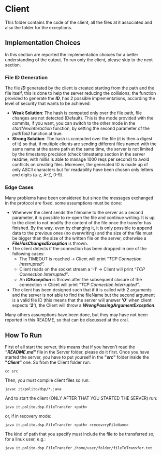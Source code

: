 # Client

This folder contains the code of the client, all the files at it associated and also the folder for the exceptions.

## Implementation Choices
In this section are reported the implementation choices for a better understanding of the output. To run only the client, please skip to the next section.

### File ID Generation
The file **_ID_** generated by the client is created starting from the path and the file itself, this is done to help the server reducing the collisions; the function provided to generate the _**ID**_, has 2 possible implementations, according the level of security that wants to be achieved:
  - **Weak Solution**: The hash is computed only over the file path, file changes are not detected (Default). This is the mode provided with the commits, if you want, you can switch to the other mode in the _startNewinteraction_ function, by setting the second parameter of the _pathToId_ function at true.
  - **Strong Solution**: The hash is computed over the file (it is then a digest of it) so that, if multiple clients are sending different files named with the same name at the same path at the same time, the server is not limited by the timestamp precision (check timestamp section in the server readme, with millis is able to manage 1000 reqs per second) to avoid conflicts on creating files.
Moreover, the generated ID is made up of only ASCII characters but for readability have been chosen only letters and digits (a-z, A-Z, 0-9).

### Edge Cases
Many problems have been considered but since the messages exchanged in the protocol are fixed, some assumptions must be done:
  -  Whenever the client sends the filename to the server as a second parameter, it is possible to re-open the file and continue writing. It is up to the client to not modify the content of the file once the transfer has finished. By the way, even by changing it, it is only possible to append data to the previous ones (no overwriting) and the size of the file must be bigger than the size of the written file on the server, otherwise a **_FileHasChangedException_** is thrown.
  - The client detects if the connection has been dropped in one of the following cases:
      - The TIMEOUT is reached → Client will print _“TCP Connection Interrupted”._
      - Client reads on the socket stream a ‘-1’ → Client will print _“TCP Connection Interrupted”_.
      - An **_IOException_** is thrown after the subsequent closure of the connection → Client will print _“TCP Connection Interrupted”_.
  - The client has been designed such that if it is called with 2 arguments and the server is not able to find the fileName but the second argument is a valid file ID (this means that the server will answer _**'0'**_ when client expects **_'2'_**), the Client will throw a  **_WrongPassingArgumentException_**. 

Many others assumptions have been done, but they may have not been reported in this README, so that can be discussed at the oral.

## How To Run
First of all start the server, this means that if you haven't read the **_"README.md"_** file in the Server folder, please do it first.
Once you have started the server, you have to put yourself in the **"_src_"** folder inside the **"_Client_"** one. So from the Client folder run:

    cd src

Then, you must compile client files so run:

    javac it/polito/dsp/*.java

And to start the client (ONLY AFTER THAT YOU STARTED THE SERVER) run:

    java it.polito.dsp.FileTransfer <path>

or, if in recovery mode:

    java it.polito.dsp.FileTransfer <path> <recoveryFileName>

The kind of path that you specify must include the file to be transferred so, for a linux user, e.g.:

    java it.polito.dsp.FileTransfer /home/user/folder/fileToTransfer.txt
